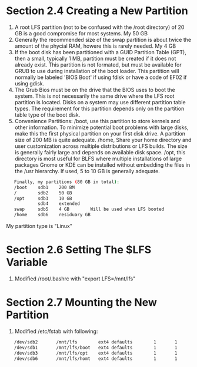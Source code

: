 # Section 2.4 Creating a New Partition
1. A root LFS partition (not to be confused with the /root directory) of 20 GB
   is a good compromise for most systems. My 50 GB
2. Generally the recommended size of the swap partition is about twice the
   amount of the phycial RAM, howere this is rarely needed. My 4 GB
3. If the boot disk has been partitioned with a GUID Partition Table (GPT),
   then a small, typically 1 MB, partition must be created if it does not
   already exist.
   This partition is not formated, but must be available for GRUB to use during
   installation of the boot loader.
   This partition will normally be labeled 'BIOS Boot' if using fdisk or have
   a code of EF02 if using gdisk.
4. The Grub Bios must be on the drive that the BIOS uses to boot the system.
   This is not necessarily the same drive where the LFS root partition is
   located. Disks on a system may use different partition table types. The
   requirement for this partition depends only on the partition table type of
   the boot disk.
5. Convenience Partitions:
   /boot, use this partition to store kernels and other information. To
   minimize potential boot problems with large disks, make this the first
   physical partition on your first disk drive. A partition size of 200 MB is
   quite adequate.
   /home, Share your home directory and user customization across multiple
   distributions or LFS builds. The size is generally fairly large and
   depends on available disk space.
   /opt, this directory is most useful for BLFS where multiple installations of
   large packages Gnome or KDE can be installed without embedding the files in
   the /usr hierarchy. If used, 5 to 10 GB is generally adequate.

```bash
   Finally, my partitions (80 GB in total):
   /boot	sdb1	200 BM
   /		sdb2	50 GB
   /opt		sdb3	10 GB
			sdb4	extended
   swap		sdb5	4 GB		Will be used when LFS booted
   /home	sdb6	residuary GB
```
My partition type is "Linux"

# Section 2.6 Setting The $LFS Variable
1. Modified /root/.bashrc with "export LFS=/mnt/lfs"

# Section 2.7 Mounting the New Partition
1. Modified /etc/fstab with following:
```bash
   /dev/sdb2       /mnt/lfs        ext4	defaults        1       1
   /dev/sdb1       /mnt/lfs/boot   ext4	defaults        1       1
   /dev/sdb3       /mnt/lfs/opt    ext4	defaults        1       1
   /dev/sdb6       /mnt/lfs/homt   ext4	defaults        1       1
```
